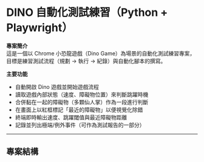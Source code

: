 # DINO 自動化測試練習（Python + Playwright）

**專案簡介**  
這是一個以 Chrome 小恐龍遊戲（Dino Game）為場景的自動化測試練習專案，目標是練習測試流程（規劃 → 執行 → 紀錄）與自動化腳本的撰寫。

**主要功能**
- 自動開啟 Dino 遊戲並開始遊戲流程
- 讀取遊戲內部狀態（速度、障礙物位置）來判斷跳躍時機
- 合併黏在一起的障礙物（多顆仙人掌）作為一段進行判斷
- 在畫面上以紅框標記「最近的障礙物」以便視覺化除錯
- 終端即時輸出速度、跳躍閾值與最近障礙物距離
- 記錄並列出極端/例外事件（可作為測試報告的一部分）

---

## 專案結構
